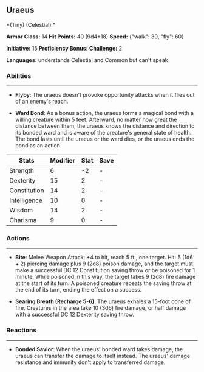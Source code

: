 ## Uraeus
*(Tiny) (Celestial) *

**Armor Class:** 14
**Hit Points:** 40 (9d4+18)
**Speed:** {"walk": 30, "fly": 60}

**Initiative:** 15
**Proficiency Bonus:**
**Challenge:** 2

**Languages:** understands Celestial and Common but can't speak

### Abilities
 --- 
- **Flyby**: The uraeus doesn't provoke opportunity attacks when it flies out of an enemy's reach.

- **Ward Bond**: As a bonus action, the uraeus forms a magical bond with a willing creature within 5 feet. Afterward, no matter how great the distance between them, the uraeus knows the distance and direction to its bonded ward and is aware of the creature's general state of health. The bond lasts until the uraeus or the ward dies, or the uraeus ends the bond as an action.



| Stats | Modifier | Stat | Save
| ---- | ---- | ---- | ---- |
| Strength | 6 | -2 | - |
| Dexterity | 15 | 2 | - |
| Constitution | 14 | 2 | - |
| Intelligence | 10 | 0 | - |
| Wisdom | 14 | 2 | - |
| Charisma | 9 | 0 | - |

### Actions
 --- 
- **Bite**: Melee Weapon Attack: +4 to hit, reach 5 ft., one target. Hit: 5 (1d6 + 2) piercing damage plus 9 (2d8) poison damage, and the target must make a successful DC 12 Constitution saving throw or be poisoned for 1 minute. While poisoned in this way, the target takes 9 (2d8) fire damage at the start of its turn. A poisoned creature repeats the saving throw at the end of its turn, ending the effect on a success.

- **Searing Breath (Recharge 5-6)**: The uraeus exhales a 15-foot cone of fire. Creatures in the area take 10 (3d6) fire damage, or half damage with a successful DC 12 Dexterity saving throw.

### Reactions
 --- 
- **Bonded Savior**: When the uraeus' bonded ward takes damage, the uraeus can transfer the damage to itself instead. The uraeus' damage resistance and immunity don't apply to transferred damage.

